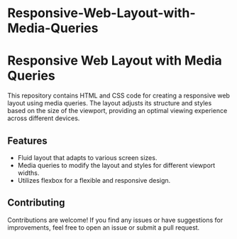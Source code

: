 # Responsive-Web-Layout-with-Media-Queries

# Responsive Web Layout with Media Queries

This repository contains HTML and CSS code for creating a responsive web layout using media queries. The layout adjusts its structure and styles based on the size of the viewport, providing an optimal viewing experience across different devices.

## Features

- Fluid layout that adapts to various screen sizes.
- Media queries to modify the layout and styles for different viewport widths.
- Utilizes flexbox for a flexible and responsive design.
  
## Contributing
Contributions are welcome! If you find any issues or have suggestions for improvements, feel free to open an issue or submit a pull request.
